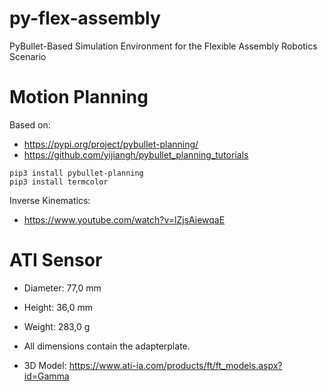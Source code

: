 # py-flex-assembly
PyBullet-Based Simulation Environment for the Flexible Assembly Robotics Scenario

# Motion Planning

Based on:
* https://pypi.org/project/pybullet-planning/
* https://github.com/yijiangh/pybullet_planning_tutorials

```
pip3 install pybullet-planning
pip3 install termcolor
```

Inverse Kinematics:
* https://www.youtube.com/watch?v=lZjsAiewqaE

# ATI Sensor

* Diameter: 77,0 mm
* Height: 36,0 mm
* Weight: 283,0 g
* All dimensions contain the adapterplate.

* 3D Model: https://www.ati-ia.com/products/ft/ft_models.aspx?id=Gamma
